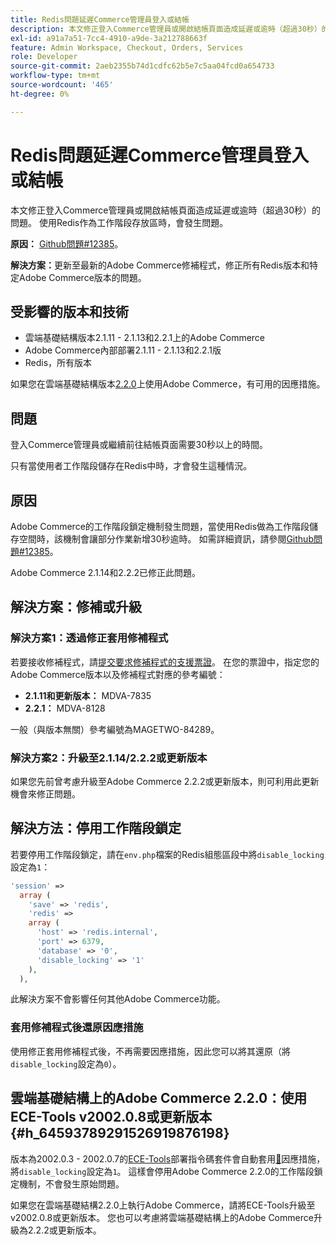 ```yaml
---
title: Redis問題延遲Commerce管理員登入或結帳
description: 本文修正登入Commerce管理員或開啟結帳頁面造成延遲或逾時（超過30秒）的問題。 使用Redis作為工作階段存放區時，會發生問題。
exl-id: a91a7a51-7cc4-4910-a9de-3a212788663f
feature: Admin Workspace, Checkout, Orders, Services
role: Developer
source-git-commit: 2aeb2355b74d1cdfc62b5e7c5aa04fcd0a654733
workflow-type: tm+mt
source-wordcount: '465'
ht-degree: 0%

---
```


# Redis問題延遲Commerce管理員登入或結帳

本文修正登入Commerce管理員或開啟結帳頁面造成延遲或逾時（超過30秒）的問題。 使用Redis作為工作階段存放區時，會發生問題。

**原因：**   [Github問題\#12385](https://github.com/magento/magento2/issues/12385)。

**解決方案：**&#x200B;更新至最新的Adobe Commerce修補程式，修正所有Redis版本和特定Adobe Commerce版本的問題。

## 受影響的版本和技術

* 雲端基礎結構版本2.1.11 - 2.1.13和2.2.1上的Adobe Commerce
* Adobe Commerce內部部署2.1.11 - 2.1.13和2.2.1版
* Redis，所有版本

如果您在雲端基礎結構版本[2.2.0](#h_64593789291526919876198)上使用Adobe Commerce，有可用的因應措施。

## 問題

登入Commerce管理員或繼續前往結帳頁面需要30秒以上的時間。

只有當使用者工作階段儲存在Redis中時，才會發生這種情況。

## 原因

Adobe Commerce的工作階段鎖定機制發生問題，當使用Redis做為工作階段儲存空間時，該機制會讓部分作業新增30秒逾時。 如需詳細資訊，請參閱[Github問題\#12385](https://github.com/magento/magento2/issues/12385)。

Adobe Commerce 2.1.14和2.2.2已修正此問題。

## 解決方案：修補或升級

### 解決方案1：透過修正套用修補程式

若要接收修補程式，請[提交要求修補程式的支援票證](/help/help-center-guide/help-center/magento-help-center-user-guide.md#submit-ticket)。 在您的票證中，指定您的Adobe Commerce版本以及修補程式對應的參考編號：

* **2.1.11和更新版本：** MDVA-7835
* **2.2.1：** MDVA-8128

一般（與版本無關）參考編號為MAGETWO-84289。

### 解決方案2：升級至2.1.14/2.2.2或更新版本

如果您先前曾考慮升級至Adobe Commerce 2.2.2或更新版本，則可利用此更新機會來修正問題。

## 解決方法：停用工作階段鎖定

若要停用工作階段鎖定，請在`env.php`檔案的Redis組態區段中將`disable_locking`設定為`1`：

```php
'session' =>
  array (
    'save' => 'redis',
    'redis' =>
    array (
      'host' => 'redis.internal',
      'port' => 6379,
      'database' => '0',
      'disable_locking' => '1'
    ),
  ),
```

此解決方案不會影響任何其他Adobe Commerce功能。

### 套用修補程式後還原因應措施

使用修正套用修補程式後，不再需要因應措施，因此您可以將其還原（將`disable_locking`設定為`0`）。

## 雲端基礎結構上的Adobe Commerce 2.2.0：使用ECE-Tools v2002.0.8或更新版本 {#h_64593789291526919876198}

版本為2002.0.3 - 2002.0.7的[ECE-Tools](https://experienceleague.adobe.com/en/docs/commerce-cloud-service/user-guide/dev-tools/ece-tools/update-package)部署指令碼套件會自動套用[&#128279;](https://experienceleague.adobe.com/docs/commerce-cloud-service/user-guide/dev-tools/ece-tools/update-package.html)因應措施，將`disable_locking`設定為`1`。 這樣會停用Adobe Commerce 2.2.0的工作階段鎖定機制，不會發生原始問題。

如果您在雲端基礎結構2.2.0上執行Adobe Commerce，請將ECE-Tools升級至v2002.0.8或更新版本。 您也可以考慮將雲端基礎結構上的Adobe Commerce升級為2.2.2或更新版本。
